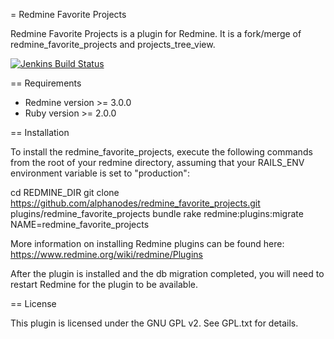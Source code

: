 = Redmine Favorite Projects

Redmine Favorite Projects is a plugin for Redmine. It is a fork/merge of redmine_favorite_projects and projects_tree_view.


[![Jenkins Build Status](https://pm.alphanodes.com/jenkins/buildStatus/icon?job=Devel-build-redmine-favorite-projects)](https://pm.alphanodes.com/jenkins/job/Devel-build-redmine-favorite-projects)


== Requirements

* Redmine version >= 3.0.0
* Ruby version >= 2.0.0


== Installation

To install the redmine_favorite_projects, execute the following commands from the root of your redmine directory, assuming that your RAILS_ENV environment variable is set to "production":

 cd REDMINE_DIR
 git clone https://github.com/alphanodes/redmine_favorite_projects.git plugins/redmine_favorite_projects
 bundle rake redmine:plugins:migrate NAME=redmine_favorite_projects

More information on installing Redmine plugins can be found here: https://www.redmine.org/wiki/redmine/Plugins

After the plugin is installed and the db migration completed, you will need to restart Redmine for the plugin to be available.


== License

This plugin is licensed under the GNU GPL v2.  See GPL.txt for details.
